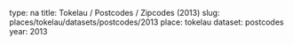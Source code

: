 type: na
title: Tokelau / Postcodes / Zipcodes (2013)
slug: places/tokelau/datasets/postcodes/2013
place: tokelau
dataset: postcodes
year: 2013
